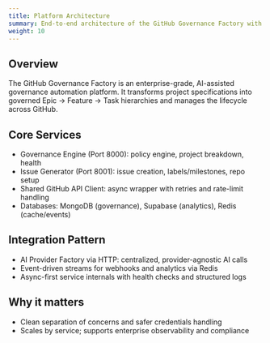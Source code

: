 ```yaml
---
title: Platform Architecture
summary: End-to-end architecture of the GitHub Governance Factory with core services, data stores, and integration patterns.
weight: 10
---
```


## Overview

The GitHub Governance Factory is an enterprise-grade, AI-assisted governance automation platform. It transforms project specifications into governed Epic → Feature → Task hierarchies and manages the lifecycle across GitHub.

## Core Services

- Governance Engine (Port 8000): policy engine, project breakdown, health
- Issue Generator (Port 8001): issue creation, labels/milestones, repo setup
- Shared GitHub API Client: async wrapper with retries and rate-limit handling
- Databases: MongoDB (governance), Supabase (analytics), Redis (cache/events)

## Integration Pattern

- AI Provider Factory via HTTP: centralized, provider-agnostic AI calls
- Event-driven streams for webhooks and analytics via Redis
- Async-first service internals with health checks and structured logs

## Why it matters

- Clean separation of concerns and safer credentials handling
- Scales by service; supports enterprise observability and compliance
